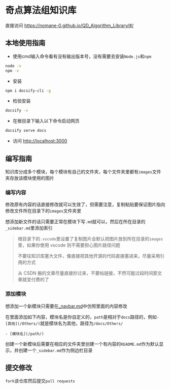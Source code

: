 # 奇点算法组知识库

直接访问 <https://nomane-0.github.io/QD_Algorithm_Library/#/>

## 本地使用指南

- 使用cmd输入命令看有没有输出版本号，没有需要去安装`Node.js`和`npm`

```bash
node -v
npm -v
```

- 安装

```bash
npm i docsify-cli -g
```

- 检验安装

```bash
docsify -v
```

- 在根目录下输入以下命令启动网页

```bash
docsify serve docs
```

- 访问 <http://localhost:3000>

## 编写指南

知识库分成多个模块，每个模块有自己的文件夹，每个文件夹里都有`images`文件夹存放该模块使用的图片

### 编写内容

修改原有内容的话直接修改就可以生效了，但需要注意，复制粘贴要保证图片指向修改文件所在目录下的`images`文件夹里

想添加新文件的话只需要正常在模块下写`.md`就可以，然后在所在目录的`_sidebar.md`里添加索引

> 根目录下的`.vscode`里设置了复制图片会默认把图片放到所在目录的`images`里，如果你使用 vscode 则不需要担心图片路径问题
> 
> 不要往知识库塞大文件，像直接把其他开源的代码直接塞进来，尽量采用引用的方式
>
> 从 CSDN 搬的文章尽量直接抄过来，不要帖链接，不然可能过段时间那文章就变付费的了

### 添加模块

想添加一个新模块只需要在[_navbar.md](docs\_navbar.md)中仿照里面的内容修改

在里面添加如下内容，模块名是你自定义的，`path`是相对于`docs`路径的，例如`- [其他](/Others/)`就是模块名为其他，路径为`/docs/Others/`

```terminal
- [模块名](/path/)
```

创建一个新模块后需要在相应的文件夹里创建一个有内容的`README.md`作为默认显示，并创建一个`_sidebar.md`作为侧边栏目录

## 提交修改

`fork`该仓库然后提交`pull requests`
